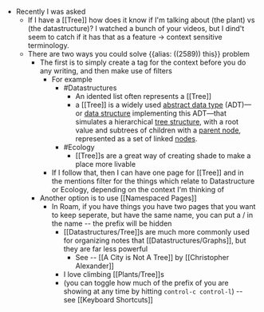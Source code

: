 - Recently I was asked
    - If I have a [[Tree]] how does it know if I'm talking about (the plant) vs (the datastructure)?  I watched a bunch of your videos, but I dind't seem to catch if it has that as a feature -> context sensitive terminology.
    - There are two ways you could solve {{alias: ((2589)) this}} problem
        - The first is to simply create a tag for the context before you do any writing, and then make use of filters
            - For example
                - #Datastructures
                    - An idented list often represents a [[Tree]] 
                    - a [[Tree]] is a widely used [abstract data type](https://en.wikipedia.org/wiki/Abstract_data_type) (ADT)—or [data structure](https://en.wikipedia.org/wiki/Data_structure) implementing this ADT—that simulates a hierarchical [tree structure](https://en.wikipedia.org/wiki/Tree_structure), with a root value and subtrees of children with a [parent node](https://en.wikipedia.org/wiki/Tree_(data_structure)), represented as a set of linked [nodes](https://en.wikipedia.org/wiki/Node_(computer_science)).
                - #Ecology
                    - [[Tree]]s are a great way of creating shade to make a place more livable
            - If I follow that, then I can have one page for [[Tree]] and in the mentions filter for the things which relate to Datastructure or Ecology, depending on the context I'm thinking of
        - Another option is to use [[Namespaced Pages]]
            - In Roam, if you have things you have two pages that you want to keep seperate, but have the same name, you can put a / in the name -- the prefix will be hidden 
                - [[Datastructures/Tree]]s are much more commonly used for organizing notes that [[Datastructures/Graphs]], but they are far less powerful
                    - See -- [[A City is Not A Tree]] by [[Christopher Alexander]]
                - I love climbing [[Plants/Tree]]s
                - (you can toggle how much of the prefix of you are showing at any time by hitting `control-c control-l`) -- see [[Keyboard Shortcuts]]
